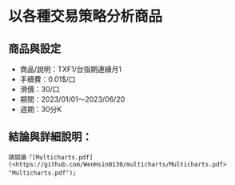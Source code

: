 # 以各種交易策略分析商品

## 商品與設定
- 商品/說明：TXF1/台指期連續月1
- 手續費：0.01$/口
- 滑價：30/口
- 期間：2023/01/01～2023/06/20
- 週期：30分K


## 結論與詳細說明：
    請閱讀「[Multicharts.pdf](<https://github.com/WenHsin0130/multicharts/Multicharts.pdf> "Multicharts.pdf")」